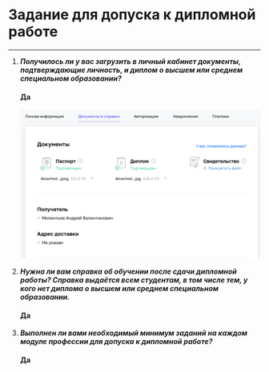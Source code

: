 # Задание для допуска к дипломной работе

---

1. **_Получилось ли у вас загрузить в личный кабинет документы, подтверждающие личность, и диплом о высшем или среднем специальном образовании?_**
    
    #### **Да**
    ![Скриншот закрепленного диплома](assets/images/hw-98/hw-98-1.png)
2. **_Нужна ли вам справка об обучении после сдачи дипломной работы? Справка выдаётся всем студентам, в том числе тем, у кого нет диплома о высшем или среднем специальном образовании._**
    #### **Да**
3. **_Выполнен ли вами необходимый минимум заданий на каждом модуле профессии для допуска к дипломной работе?_**
    #### **Да**